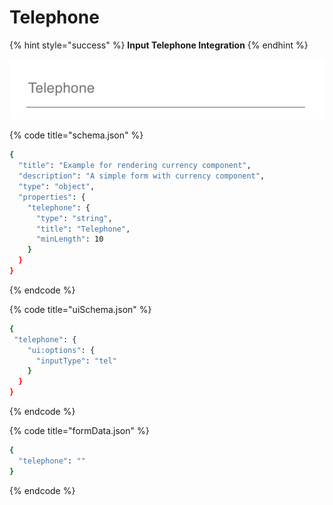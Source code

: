 # Telephone

{% hint style="success" %}
**Input Telephone Integration**
{% endhint %}

![Telephone input type](../.gitbook/assets/image%20%2810%29.png)

{% code title="schema.json" %}
```bash
{
  "title": "Example for rendering currency component",
  "description": "A simple form with currency component",
  "type": "object",
  "properties": {
    "telephone": {
      "type": "string",
      "title": "Telephone",
      "minLength": 10
    }
  }
}
```
{% endcode %}

{% code title="uiSchema.json" %}
```bash
{
 "telephone": {
    "ui:options": {
      "inputType": "tel"
    }
  }
}
```
{% endcode %}

{% code title="formData.json" %}
```bash
{
  "telephone": ""
}
```
{% endcode %}

